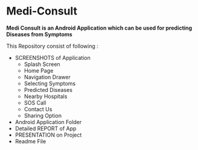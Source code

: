 # Medi-Consult

<b>Medi Consult is an Android Application which can be used for predicting Diseases from Symptoms</b>

This Repository consist of following :

-   SCREENSHOTS of Application
    -   Splash Screen
    -   Home Page
    -   Navigation Drawer
    -   Selecting Symptoms
    -   Predicted Diseases
    -   Nearby Hospitals
    -   SOS Call
    -   Contact Us 
    -   Sharing Option
-   Android Application Folder
-   Detailed REPORT of App
-   PRESENTATION on Project
-   Readme File 
